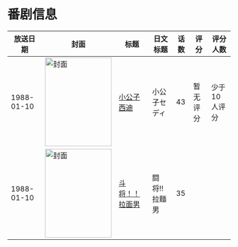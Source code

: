# 番剧信息

|放送日期|封面|标题|日文标题|话数|评分|评分人数|
|---|---|---|---|---|---|---|
|1988-01-10|<img src="https://lain.bgm.tv/pic/cover/c/c8/9b/68707_K944k.jpg" alt="封面" style="width:150px;height:200px;object-fit:cover;">|[小公子西迪](https://bangumi.tv/subject/68707)|小公子セディ|43|暂无评分|少于10人评分|
|1988-01-10|<img src="https://lain.bgm.tv/pic/cover/c/21/6e/299458_4Q03M.jpg" alt="封面" style="width:150px;height:200px;object-fit:cover;">|[斗将！！拉面男](https://bangumi.tv/subject/299458)|闘将!!拉麵男|35|||
